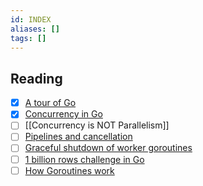 ```yaml
---
id: INDEX
aliases: []
tags: []
---
```


## Reading

- [x] [A tour of Go](01-Areas/Playground/go/A%20Tour%20of%20Go.md)
- [x] [Concurrency in Go](01-Areas/Playground/go/Concurrency%20in%20Go.md)
- [ ] [[Concurrency is NOT Parallelism]]
- [ ] [Pipelines and cancellation](https://go.dev/blog/pipelines)
- [ ] [Graceful shutdown of worker goroutines](https://callistaenterprise.se/blogg/teknik/2019/10/05/go-worker-cancellation/)
- [ ] [1 billion rows challenge in Go](https://r2p.dev/b/2024-03-18-1brc-go/)
- [ ] [How Goroutines work](https://nindalf.com/posts/how-goroutines-work/)
